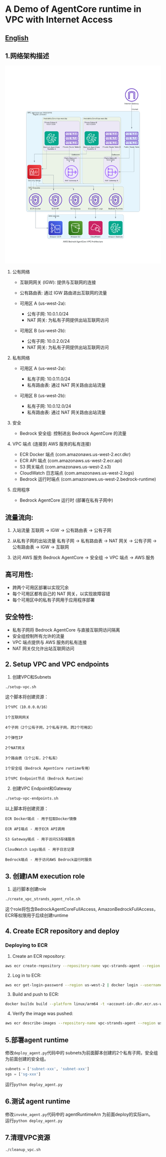 # A Demo of AgentCore runtime in VPC with Internet Access
## [English](README.en.md)
## 1.网络架构描述
![](aws_bedrock_agentcore_vpc_architecture.png)
1. 公有网络
   - 互联网网关 (IGW): 提供与互联网的连接
   - 公有路由表: 通过 IGW 路由进出互联网的流量

   - 可用区 A (us-west-2a):
     * 公有子网: 10.0.1.0/24
     * NAT 网关: 为私有子网提供出站互联网访问

   - 可用区 B (us-west-2b):
     * 公有子网: 10.0.2.0/24
     * NAT 网关: 为私有子网提供出站互联网访问

2. 私有网络
   - 可用区 A (us-west-2a):
     * 私有子网: 10.0.11.0/24
     * 私有路由表: 通过 NAT 网关路由出站流量

   - 可用区 B (us-west-2b):
     * 私有子网: 10.0.12.0/24
     * 私有路由表: 通过 NAT 网关路由出站流量

3. 安全
   - Bedrock 安全组: 控制进出 Bedrock AgentCore 的流量

4. VPC 端点 (连接到 AWS 服务的私有连接)
   - ECR Docker 端点 (com.amazonaws.us-west-2.ecr.dkr)
   - ECR API 端点 (com.amazonaws.us-west-2.ecr.api)
   - S3 网关端点 (com.amazonaws.us-west-2.s3)
   - CloudWatch 日志端点 (com.amazonaws.us-west-2.logs)
   - Bedrock 运行时端点 (com.amazonaws.us-west-2.bedrock-runtime)

5. 应用程序
   - Bedrock AgentCore 运行时 (部署在私有子网中)

流量流向:
--------

1. 入站流量
   互联网 -> IGW -> 公有路由表 -> 公有子网

2. 从私有子网的出站流量
   私有子网 -> 私有路由表 -> NAT 网关 ->
   公有子网 -> 公有路由表 -> IGW -> 互联网

3. 访问 AWS 服务
   Bedrock AgentCore -> 安全组 -> VPC 端点 -> AWS 服务

高可用性:
--------
- 跨两个可用区部署以实现冗余
- 每个可用区都有自己的 NAT 网关，以实现故障容错
- 每个可用区中的私有子网用于应用程序部署

安全特性:
--------
- 私有子网将 Bedrock AgentCore 与直接互联网访问隔离
- 安全组控制所有允许的流量
- VPC 端点提供与 AWS 服务的私有连接
- NAT 网关仅允许出站互联网访问


## 2. Setup VPC and VPC endpoints
1. 创建VPC和Subnets 
```bash
./setup-vpc.sh
```
这个脚本将创建资源：
```text
1个VPC（10.0.0.0/16）

1个互联网网关

4个子网（2个公有子网，2个私有子网，跨2个可用区）

2个弹性IP

2个NAT网关

3个路由表（1个公有，2个私有）

1个安全组（Bedrock AgentCore runtime专用）

1个VPC Endpoint节点（Bedrock Runtime）
```

2. 创建VPC Endpoint和Gateway
```bash
./setup-vpc-endpoints.sh
```
以上脚本将创建资源：
```
ECR Docker端点 - 用于拉取Docker镜像

ECR API端点 - 用于ECR API调用

S3 Gateway端点 - 用于访问S3存储服务

CloudWatch Logs端点 - 用于日志记录

Bedrock端点 - 用于访问AWS Bedrock运行时服务
```
## 3. 创建IAM execution role
1. 运行脚本创建role
```bash
./create_vpc_strands_agent_role.sh
```
这个role将包含BedrockAgentCoreFullAccess, AmazonBedrockFullAccess，ECR等权限用于后续创建runtime

## 4. Create ECR repository and deploy
### Deploying to ECR
1. Create an ECR repository:
```bash
aws ecr create-repository --repository-name vpc-strands-agent --region us-west-2
```
2. Log in to ECR:

```bash
aws ecr get-login-password --region us-west-2 | docker login --username AWS --password-stdin <account-id>.dkr.ecr.us-west-2.amazonaws.com
```
3. Build and push to ECR:

```bash
docker buildx build --platform linux/arm64 -t <account-id>.dkr.ecr.us-west-2.amazonaws.com/vpc-strands-agent:latest --push .
```
4. Verify the image was pushed:
```bash
aws ecr describe-images --repository-name vpc-strands-agent --region us-west-2
```


## 5.部署agent runtime
修改`deploy_agent.py`代码中的 subnets为前面脚本创建的2个私有子网，安全组为前面创建的安全组。 
```python 
subnets = ['subnet-xxx', 'subnet-xxx']
sgs = ['sg-xxx']
```
运行`python deploy_agent.py`


## 6.测试 agent runtime
修改`invoke_agent.py`代码中的 agentRuntimeArn 为前面deploy的实际arn。   
运行`python deploy_agent.py`


## 7.清理VPC资源
```bash
./cleanup_vpc.sh
```